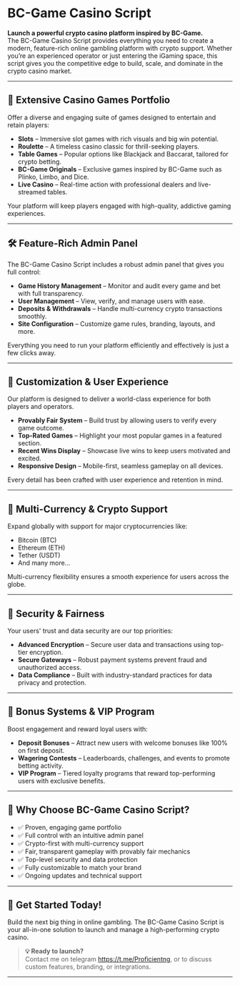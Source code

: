 # BC-Game Casino Script

**Launch a powerful crypto casino platform inspired by BC-Game.**  
The BC-Game Casino Script provides everything you need to create a modern, feature-rich online gambling platform with crypto support. Whether you’re an experienced operator or just entering the iGaming space, this script gives you the competitive edge to build, scale, and dominate in the crypto casino market.

---

## 🎰 Extensive Casino Games Portfolio

Offer a diverse and engaging suite of games designed to entertain and retain players:

- **Slots** – Immersive slot games with rich visuals and big win potential.
- **Roulette** – A timeless casino classic for thrill-seeking players.
- **Table Games** – Popular options like Blackjack and Baccarat, tailored for crypto betting.
- **BC-Game Originals** – Exclusive games inspired by BC-Game such as Plinko, Limbo, and Dice.
- **Live Casino** – Real-time action with professional dealers and live-streamed tables.

Your platform will keep players engaged with high-quality, addictive gaming experiences.

---

## 🛠️ Feature-Rich Admin Panel

The BC-Game Casino Script includes a robust admin panel that gives you full control:

- **Game History Management** – Monitor and audit every game and bet with full transparency.
- **User Management** – View, verify, and manage users with ease.
- **Deposits & Withdrawals** – Handle multi-currency crypto transactions smoothly.
- **Site Configuration** – Customize game rules, branding, layouts, and more.

Everything you need to run your platform efficiently and effectively is just a few clicks away.

---

## 🧩 Customization & User Experience

Our platform is designed to deliver a world-class experience for both players and operators.

- **Provably Fair System** – Build trust by allowing users to verify every game outcome.
- **Top-Rated Games** – Highlight your most popular games in a featured section.
- **Recent Wins Display** – Showcase live wins to keep users motivated and excited.
- **Responsive Design** – Mobile-first, seamless gameplay on all devices.

Every detail has been crafted with user experience and retention in mind.

---

## 💱 Multi-Currency & Crypto Support

Expand globally with support for major cryptocurrencies like:

- Bitcoin (BTC)
- Ethereum (ETH)
- Tether (USDT)
- And many more...

Multi-currency flexibility ensures a smooth experience for users across the globe.

---

## 🔐 Security & Fairness

Your users' trust and data security are our top priorities:

- **Advanced Encryption** – Secure user data and transactions using top-tier encryption.
- **Secure Gateways** – Robust payment systems prevent fraud and unauthorized access.
- **Data Compliance** – Built with industry-standard practices for data privacy and protection.

---

## 🎁 Bonus Systems & VIP Program

Boost engagement and reward loyal users with:

- **Deposit Bonuses** – Attract new users with welcome bonuses like 100% on first deposit.
- **Wagering Contests** – Leaderboards, challenges, and events to promote betting activity.
- **VIP Program** – Tiered loyalty programs that reward top-performing users with exclusive benefits.

---

## 🚀 Why Choose BC-Game Casino Script?

- ✅ Proven, engaging game portfolio
- ✅ Full control with an intuitive admin panel
- ✅ Crypto-first with multi-currency support
- ✅ Fair, transparent gameplay with provably fair mechanics
- ✅ Top-level security and data protection
- ✅ Fully customizable to match your brand
- ✅ Ongoing updates and technical support

---

## 🏁 Get Started Today!

Build the next big thing in online gambling. The BC-Game Casino Script is your all-in-one solution to launch and manage a high-performing crypto casino.

> **💡 Ready to launch?**  
> Contact me on telegram https://t.me/Proficientng, or to discuss custom features, branding, or integrations.

---
